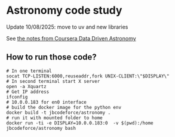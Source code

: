 # Astronomy code study

Update 10/08/2025: move to uv and new libraries

See [the notes from Coursera Data Driven Astronomy](https://jbcodeforce.github.io/python-code/astronomy/)


## How to run those code?

```shell
# In one terminal 
socat TCP-LISTEN:6000,reuseaddr,fork UNIX-CLIENT:\"$DISPLAY\"
# In second terminal start X server
open -a Xquartz
# Get IP address 
ifconfig
# 10.0.0.183 for en0 interface
# build the docker image for the python env
docker build -t jbcodeforce/astronomy .
# run it with mounted folder to home
docker run -ti -e DISPLAY=10.0.0.183:0  -v $(pwd):/home jbcodeforce/astronomy bash
```